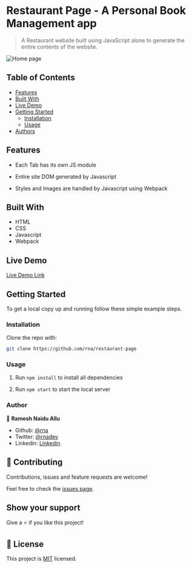 # Restaurant Page - A Personal Book Management app

> A Restaurant website built using JavaScript alone to generate the entire contents of the website.

![Home page](https://i.imgur.com/pOc41GB.png)

## Table of Contents

- [Features](#features)
- [Built With](#built-with)
- [Live Demo](#live-demo)
- [Getting Started](#getting-started)
  - [Installation](#installation)
  - [Usage](#usage)
- [Authors](#authors)

## Features

- Each Tab has its own JS module

- Entire site DOM generated by Javascript

- Styles and Images are handled by Javascript using Webpack

## Built With

- HTML
- CSS
- Javascript
- Webpack

## Live Demo

[Live Demo Link](https://rawcdn.githack.com/rna/restaurant-page/feature/home-page/dist/index.html)

## Getting Started

To get a local copy up and running follow these simple example steps.

<!-- ### Prerequisites -->

<!-- ### Setup -->

### Installation

Clone the repo with:

```sh
git clone https://github.com/rna/restaurant-page
```

### Usage

1. Run `npm install` to install all dependencies

2. Run `npm start` to start the local server

<!-- ## Roadmap -->

<!-- ### Deployment -->

### Author

👤 **Ramesh Naidu Allu**

- Github: [@rna](https://github.com/rna)
- Twitter: [@rnadev](https://twitter.com/rnadev)
- Linkedin: [Linkedin](https://linkedin.com/in/ramesh-naidu)

## 🤝 Contributing

Contributions, issues and feature requests are welcome!

Feel free to check the [issues page](issues/).

## Show your support

Give a ⭐️ if you like this project!

<!-- ## Acknowledgments -->

## 📝 License

This project is [MIT](lic.url) licensed.
